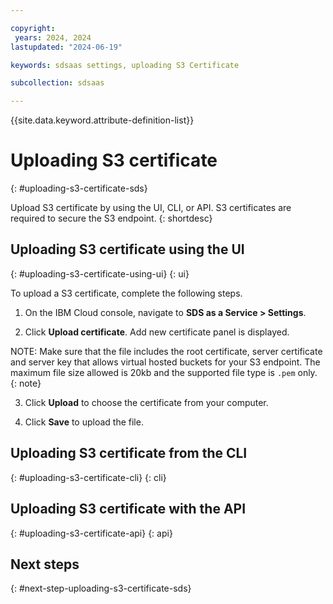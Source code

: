 ```yaml
---

copyright:
 years: 2024, 2024
lastupdated: "2024-06-19"

keywords: sdsaas settings, uploading S3 Certificate

subcollection: sdsaas

---
```


{{site.data.keyword.attribute-definition-list}}

# Uploading S3 certificate
{: #uploading-s3-certificate-sds}

Upload S3 certificate by using the UI, CLI, or API. S3 certificates are required to secure the S3 endpoint.
{: shortdesc}




## Uploading S3 certificate using the UI
{: #uploading-s3-certificate-using-ui}
{: ui}

To upload a S3 certificate, complete the following steps.

1. On the IBM Cloud console, navigate to **SDS as a Service > Settings**.

2. Click **Upload certificate**. Add new certificate panel is displayed.

NOTE: Make sure that the file includes the root certificate, server certificate and server key that allows virtual hosted buckets for your S3 endpoint. The maximum file size allowed is 20kb and the supported file type is `.pem` only.
{: note}

3. Click **Upload** to choose the certificate from your computer.

4. Click **Save** to upload the file.


## Uploading S3 certificate from the CLI
{: #uploading-s3-certificate-cli}
{: cli}






## Uploading S3 certificate with the API
{: #uploading-s3-certificate-api}
{: api}




## Next steps
{: #next-step-uploading-s3-certificate-sds}
